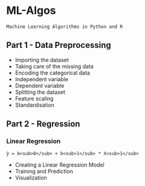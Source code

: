 # ML-Algos

	Machine Learning Algorithms in Python and R

## Part 1 - Data Preprocessing

- Importing the dataset
- Taking care of the missing data
- Encoding the categorical data
- Independent variable
- Dependent variable
- Splitting the dataset
- Feature scaling
- Standardisation

## Part 2 - Regression

### Linear Regression

	ŷ = b<sub>0</sub> + b<sub>1</sub> * X<sub>1</sub>
- Creating a Linear Regression Model
- Training and Prediction
- Visualization